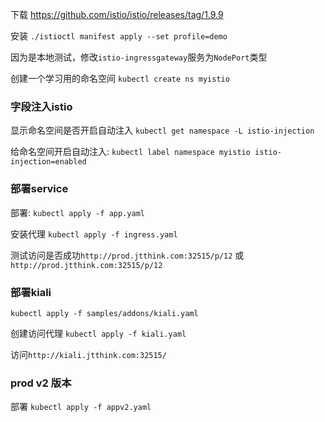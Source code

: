 下载 https://github.com/istio/istio/releases/tag/1.9.9

安装  `./istioctl manifest apply --set profile=demo`

因为是本地测试，修改`istio-ingressgateway`服务为`NodePort`类型

创建一个学习用的命名空间 `kubectl create ns myistio`

### 字段注入istio

显示命名空间是否开启自动注入 `kubectl get namespace -L istio-injection`

给命名空间开启自动注入: `kubectl label namespace myistio istio-injection=enabled`

### 部署service

部署: `kubectl apply -f app.yaml`

安装代理 `kubectl apply -f ingress.yaml`

测试访问是否成功`http://prod.jtthink.com:32515/p/12` 或 `http://prod.jtthink.com:32515/p/12`

### 部署kiali

`kubectl apply -f samples/addons/kiali.yaml`

创建访问代理 `kubectl apply -f kiali.yaml`

访问`http://kiali.jtthink.com:32515/`

### prod v2 版本

部署 `kubectl apply -f appv2.yaml`